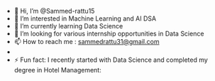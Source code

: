 - 👋 Hi, I’m @Sammed-rattu15
- 👀 I’m interested in Machine Learning and AI DSA
- 🌱 I’m currently learning Data Science
- 💞️ I’m looking for various internship opportunities in Data Science
- 📫 How to reach me : sammedrattu31@gmail.com
- 
- ⚡ Fun fact: I recently started with Data Science and completed my degree in Hotel Management:

<!---
Sammed-rattu15/Sammed-rattu15 is a ✨ special ✨ repository because its `README.md` (this file) appears on your GitHub profile.
You can click the Preview link to take a look at your changes.
--->
